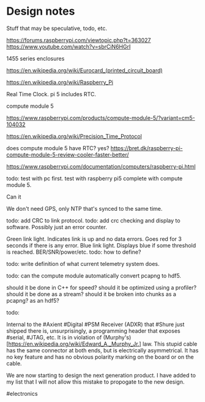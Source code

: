 # Design notes

Stuff that may be speculative, todo, etc.

https://forums.raspberrypi.com/viewtopic.php?t=363027
https://www.youtube.com/watch?v=sbrCiN6HGrI

1455 series enclosures

https://en.wikipedia.org/wiki/Eurocard_(printed_circuit_board)

https://en.wikipedia.org/wiki/Raspberry_Pi

Real Time Clock.
pi 5 includes RTC.

compute module 5

https://www.raspberrypi.com/products/compute-module-5/?variant=cm5-104032

https://en.wikipedia.org/wiki/Precision_Time_Protocol

does compute module 5 have RTC?
yes?
https://bret.dk/raspberry-pi-compute-module-5-review-cooler-faster-better/



https://www.raspberrypi.com/documentation/computers/raspberry-pi.html


todo: test with pc first.
test with raspberry pi5
complete with compute module 5.

Can it

We don't need GPS, only NTP that's synced to the same time.

todo: add CRC to link protocol.
todo: add crc checking and display to software. Possibly just an error counter.


Green link light. Indicates link is up and no data errors. Goes red for 3 seconds if there is any error.
Blue link light. Displays blue if some threshold is reached. BER/SNR/power/etc.
todo: how to define?

todo: write definition of what current telemetry system does.

todo: can the compute module automatically convert pcapng to hdf5.

should it be done in C++ for speed?
should it be optimized using a profiler?
should it be done as a stream?
should it be broken into chunks as a pcapng?
as an hdf5?


todo: 

Internal to the #Axient #Digital #PSM Receiver (ADXR) that #Shure just shipped there is, unsurprisingly, a programming header 
that exposes #serial, #JTAG, etc. It is in violation of (Murphy's)[https://en.wikipedia.org/wiki/Edward_A._Murphy_Jr.] law. 
This stupid cable has the same connector at both ends, but is electrically asymmetrical. It has no key feature and has
no obvious polarity marking on the board or on the cable.

We are now starting to design the next generation product. I have added to my list that I will not allow this mistake to 
propogate to the new design.

#electronics


